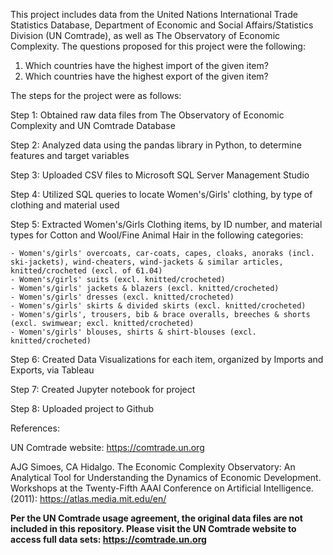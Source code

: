 This project includes data from the United Nations International Trade Statistics Database, Department of Economic and Social Affairs/Statistics Division (UN Comtrade), as well as The Observatory of Economic Complexity. The questions proposed for this project were the following: 

  1. Which countries have the highest import of the given item? 
  2. Which countries have the highest export of the given item? 

The steps for the project were as follows: 

Step 1: Obtained raw data files from The Observatory of Economic Complexity and UN Comtrade Database 

Step 2: Analyzed data using the pandas library in Python, to determine features and target variables  

Step 3: Uploaded CSV files to Microsoft SQL Server Management Studio 

Step 4: Utilized SQL queries to locate Women's/Girls' clothing, by type of clothing and material used

Step 5: Extracted Women's/Girls Clothing items, by ID number, and material types for Cotton and Wool/Fine Animal Hair in the following categories: 

    - Women's/girls' overcoats, car-coats, capes, cloaks, anoraks (incl. ski-jackets), wind-cheaters, wind-jackets & similar articles, knitted/crocheted (excl. of 61.04)  
    - Women's/girls' suits (excl. knitted/crocheted)
    - Women's/girls' jackets & blazers (excl. knitted/crocheted)
    - Women's/girls' dresses (excl. knitted/crocheted)
    - Women's/girls' skirts & divided skirts (excl. knitted/crocheted)
    - Women's/girls', trousers, bib & brace overalls, breeches & shorts (excl. swimwear; excl. knitted/crocheted)
    - Women's/girls' blouses, shirts & shirt-blouses (excl. knitted/crocheted)
    
Step 6: Created Data Visualizations for each item, organized by Imports and Exports, via Tableau

Step 7: Created Jupyter notebook for project

Step 8: Uploaded project to Github 

References: 

UN Comtrade website: https://comtrade.un.org

AJG Simoes, CA Hidalgo. The Economic Complexity Observatory: An Analytical Tool for Understanding the Dynamics of Economic Development. Workshops at the Twenty-Fifth AAAI Conference on Artificial Intelligence. (2011): https://atlas.media.mit.edu/en/

**Per the UN Comtrade usage agreement, the original data files are not included in this repository. Please visit the UN Comtrade website to access full data sets: https://comtrade.un.org**




 

